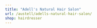 ```yaml
---
title: "Adell's Natural Hair Salon"
url: /austell/adells-natural-hair-salon/
shop: hairdresser
---
```

